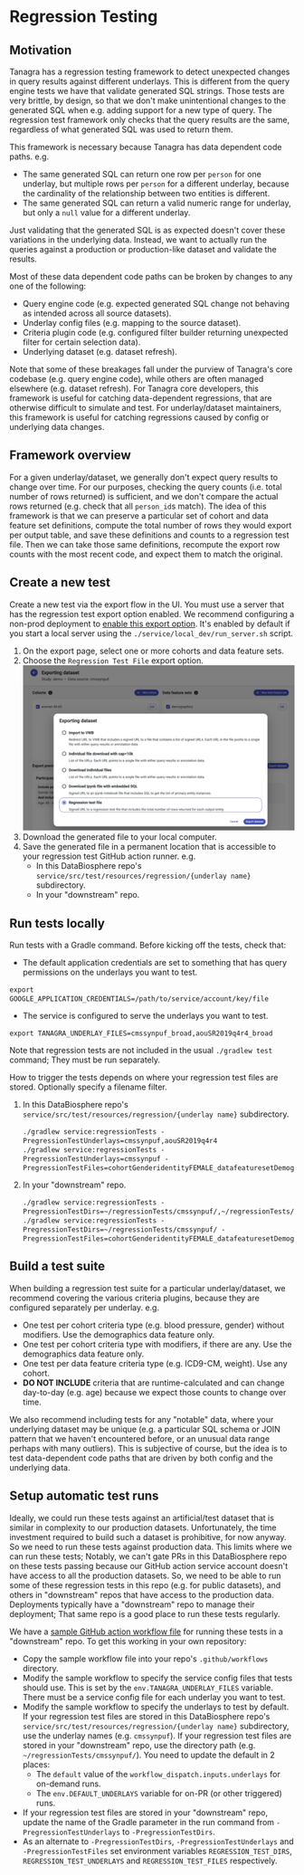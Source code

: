 # Regression Testing

## Motivation
Tanagra has a regression testing framework to detect unexpected changes in query results against different underlays.
This is different from the query engine tests we have that validate generated SQL strings. Those tests are very brittle, 
by design, so that we don't make unintentional changes to the generated SQL when e.g. adding support for a new type of 
query. The regression test framework only checks that the query results are the same, regardless of what generated SQL
was used to return them.

This framework is necessary because Tanagra has data dependent code paths. e.g.
  - The same generated SQL can return one row per `person` for one underlay, but multiple rows per `person` for a 
    different underlay, because the cardinality of the relationship between two entities is different.
  - The same generated SQL can return a valid numeric range for underlay, but only a `null` value for a different
    underlay.

Just validating that the generated SQL is as expected doesn't cover these variations in the underlying data.
Instead, we want to actually run the queries against a production or production-like dataset and validate the results.

Most of these data dependent code paths can be broken by changes to any one of the following:
- Query engine code (e.g. expected generated SQL change not behaving as intended across all source datasets).
- Underlay config files (e.g. mapping to the source dataset).
- Criteria plugin code (e.g. configured filter builder returning unexpected filter for certain selection data).
- Underlying dataset (e.g. dataset refresh).

Note that some of these breakages fall under the purview of Tanagra's core codebase (e.g. query engine code), while
others are often managed elsewhere (e.g. dataset refresh). For Tanagra core developers, this framework is useful for
catching data-dependent regressions, that are otherwise difficult to simulate and test. For underlay/dataset 
maintainers, this framework is useful for catching regressions caused by config or underlying data changes.

## Framework overview
For a given underlay/dataset, we generally don't expect query results to change over time. For our purposes, checking
the query counts (i.e. total number of rows returned) is sufficient, and we don't compare the actual rows returned 
(e.g. check that all `person_id`s match). The idea of this framework is that we can preserve a particular set of 
cohort and data feature set definitions, compute the total number of rows they would export per output table, and save 
these definitions and counts to a regression test file. Then we can take those same definitions, recompute the export
row counts with the most recent code, and expect them to match the original.

## Create a new test
Create a new test via the export flow in the UI. You must use a server that has the regression test export option
enabled. We recommend configuring a non-prod deployment to [enable this export option](./DATA_EXPORT.md). It's enabled 
by default if you start a local server using the `./service/local_dev/run_server.sh` script.

1. On the export page, select one or more cohorts and data feature sets.
2. Choose the `Regression Test File` export option.
   ![Regression Test Export screenshot](./images/regression_test_export_screenshot.png "Regression Test Export")
3. Download the generated file to your local computer.
4. Save the generated file in a permanent location that is accessible to your regression test GitHub action runner. e.g.
    - In this DataBiosphere repo's `service/src/test/resources/regression/{underlay name}` subdirectory.
    - In your "downstream" repo.

## Run tests locally
Run tests with a Gradle command. Before kicking off the tests, check that:
- The default application credentials are set to something that has query permissions on the underlays 
you want to test.
```
export GOOGLE_APPLICATION_CREDENTIALS=/path/to/service/account/key/file
```
- The service is configured to serve the underlays you want to test.
```
export TANAGRA_UNDERLAY_FILES=cmssynpuf_broad,aouSR2019q4r4_broad
```

Note that regression tests are not included in the usual `./gradlew test` command; They must be run separately.

How to trigger the tests depends on where your regression test files are stored. Optionally specify a filename filter.
1. In this DataBiosphere repo's `service/src/test/resources/regression/{underlay name}` subdirectory.
    ```
    ./gradlew service:regressionTests -PregressionTestUnderlays=cmssynpuf,aouSR2019q4r4
    ./gradlew service:regressionTests -PregressionTestUnderlays=cmssynpuf -PregressionTestFiles=cohortGenderidentityFEMALE_datafeaturesetDemographics.json
    ```
2. In your "downstream" repo.
    ```
    ./gradlew service:regressionTests -PregressionTestDirs=~/regressionTests/cmssynpuf/,~/regressionTests/aouSR2019q4r4/
    ./gradlew service:regressionTests -PregressionTestDirs=~/regressionTests/cmssynpuf/ -PregressionTestFiles=cohortGenderidentityFEMALE_datafeaturesetDemographics.json
    ```

## Build a test suite
When building a regression test suite for a particular underlay/dataset, we recommend covering the various criteria 
plugins, because they are configured separately per underlay. e.g.
- One test per cohort criteria type (e.g. blood pressure, gender) without modifiers. Use the demographics data feature 
only.
- One test per cohort criteria type with modifiers, if there are any. Use the demographics data feature only.
- One test per data feature criteria type (e.g. ICD9-CM, weight). Use any cohort.
- **DO NOT INCLUDE** criteria that are runtime-calculated and can change day-to-day (e.g. age) because we expect those
counts to change over time.

We also recommend including tests for any "notable" data, where your underlying dataset may be unique (e.g. a particular
SQL schema or JOIN pattern that we haven't encountered before, or an unusual data range perhaps with many outliers).
This is subjective of course, but the idea is to test data-dependent code paths that are driven by both config and the
underlying data.

## Setup automatic test runs
Ideally, we could run these tests against an artificial/test dataset that is similar in complexity to our production
datasets. Unfortunately, the time investment required to build such a dataset is prohibitive, for now anyway. So we 
need to run these tests against production data. This limits where we can run these tests; Notably, we can't gate PRs 
in this DataBiosphere repo on these tests passing because our GitHub action service account doesn't have access to all
the production datasets. So, we need to be able to run some of these regression tests in this repo (e.g. for public
datasets), and others in "downstream" repos that have access to the production data. Deployments typically have a
"downstream" repo to manage their deployment; That same repo is a good place to run these tests regularly.

We have a [sample GitHub action workflow file](../.github/workflowsForDownstreamRepo/regression-test-downstream-repo.yaml) 
for running these tests in a "downstream" repo. To get this working in your own repository:
- Copy the sample workflow file into your repo's `.github/workflows` directory.
- Modify the sample workflow to specify the service config files that tests should use. This is set by the
  `env.TANAGRA_UNDERLAY_FILES` variable. There must be a service config file for each underlay you want to test.
- Modify the sample workflow to specify the underlays to test by default.
  If your regression test files are stored in this DataBiosphere repo's `service/src/test/resources/regression/{underlay name}` 
  subdirectory, use the underlay names (e.g. `cmssynpuf`). If your regression test files are stored in your "downstream"
  repo, use the directory path (e.g. `~/regressionTests/cmssynpuf/`). You need to update the default in 2 places:
    - The `default` value of the `workflow_dispatch.inputs.underlays` for on-demand runs.
    - The `env.DEFAULT_UNDERLAYS` variable for on-PR (or other triggered) runs.
- If your regression test files are stored in your "downstream" repo, update the name of the Gradle parameter in the 
  run command from `-PregressionTestUnderlays` to `-PregressionTestDirs`.
- As an alternate to  `-PregressionTestDirs`, `-PregressionTestUnderlays` and `-PregressionTestFiles` set
  environment variables `REGRESSION_TEST_DIRS`, `REGRESSION_TEST_UNDERLAYS` and `REGRESSION_TEST_FILES` respectively.
